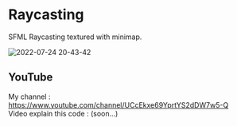 # Raycasting
SFML Raycasting textured with minimap.

![2022-07-24 20-43-42](https://user-images.githubusercontent.com/109032171/180662906-aab728a4-03d4-4f27-9bb3-e15c8204d3d4.gif)

## YouTube

My channel : https://www.youtube.com/channel/UCcEkxe69YprtYS2dDW7w5-Q  
Video explain this code : (soon...)
